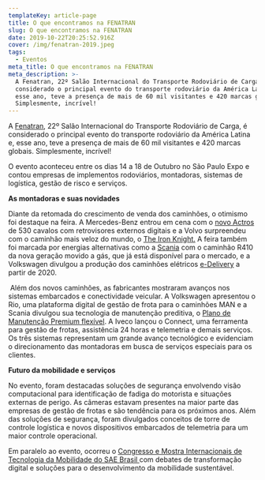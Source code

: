 ```yaml
---
templateKey: article-page
title: O que encontramos na FENATRAN
slug: O que encontramos na FENATRAN
date: 2019-10-22T20:25:52.916Z
cover: /img/fenatran-2019.jpeg
tags:
  - Eventos
meta_title: O que encontramos na FENATRAN
meta_description: >-
  A Fenatran, 22º Salão Internacional do Transporte Rodoviário de Carga, é
  considerado o principal evento do transporte rodoviário da América Latina e,
  esse ano, teve a presença de mais de 60 mil visitantes e 420 marcas globais.
  Simplesmente, incrível!
---
```

A [Fenatran](https://www.fenatran.com.br/), 22º Salão Internacional do Transporte Rodoviário de Carga, é considerado o principal evento do transporte rodoviário da América Latina e, esse ano, teve a presença de mais de 60 mil visitantes e 420 marcas globais. Simplesmente, incrível!

O evento aconteceu entre os dias 14 a 18 de Outubro no São Paulo Expo e contou empresas de implementos rodoviários, montadoras, sistemas de logística, gestão de risco e serviços. 

**As montadoras e suas novidades**

Diante da retomada do crescimento de venda dos caminhões, o otimismo foi destaque na feira. A Mercedes-Benz entrou em cena com o [novo Actros](https://novoactros-mercedesbenz.com.br) de 530 cavalos com retrovisores externos digitais e a Volvo surpreendeu com o caminhão mais veloz do mundo, o [The Iron Knight.](https://www.volvotrucks.com.br/pt-br/news/blog/fenatran/the-iron-knight-na-america-latina.html) A feira também foi marcada por energias alternativas como a [Scania](https://www.scania.com/) com o caminhão R410 da nova geração movido a gás, que já está disponível para o mercado, e a Volkswagen divulgou a produção dos caminhões elétricos [e-Delivery](https://www.novodelivery.com.br/) a partir de 2020.

 Além dos novos caminhões, as fabricantes mostraram avanços nos sistemas embarcados e conectividade veicular. A Volkswagen apresentou o Rio, uma plataforma digital de gestão de frota para o caminhões MAN e a Scania divulgou sua tecnologia de manutenção preditiva, o [Plano de Manutenção Premium flexível](https://www.scania.com/br/pt/home/experience-scania/news-and-events/News/archive/20181/10/default-press-release2111.html). A Iveco lançou o Connect, uma ferramenta para gestão de frotas, assistência 24 horas e telemetria e demais serviços. Os três sistemas representam um grande avanço tecnológico e evidenciam o direcionamento das montadoras em busca de serviços especiais para os clientes.

**Futuro da mobilidade e serviços**

No evento, foram destacadas soluções de segurança envolvendo visão computacional para identificação de fadiga do motorista e situações externas de perigo. As câmeras estavam presentes na maior parte das empresas de gestão de frotas e são tendência para os próximos anos. Além das soluções de segurança, foram divulgados conceitos de torre de controle logística e novos dispositivos embarcados de telemetria para um maior controle operacional.

Em paralelo ao evento, ocorreu o [Congresso e Mostra Internacionais de Tecnologia da Mobilidade do SAE Brasil ](http://portal.saebrasil.org.br/portal/evento/congresso-sae-brasil-2019)com debates de transformação digital e soluções para o desenvolvimento da mobilidade sustentável.
